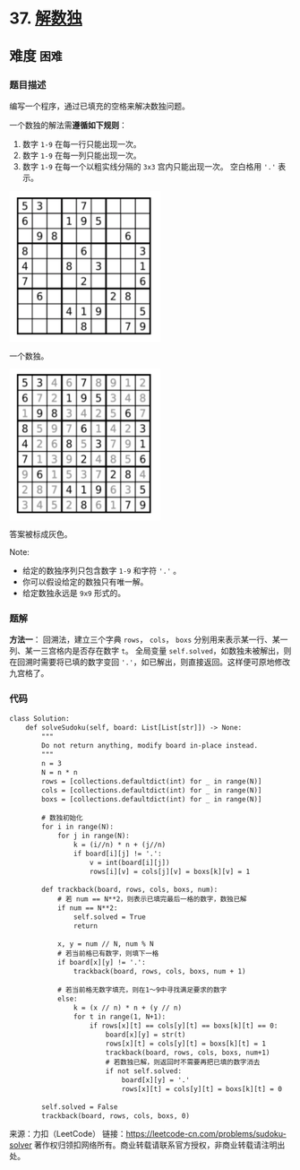 # 37. [解数独](https://leetcode-cn.com/problems/sudoku-solver/)  
<font size=5> 难度 `困难` </font>
---

### 题目描述

编写一个程序，通过已填充的空格来解决数独问题。

一个数独的解法需**遵循如下规则**：

  1. 数字 `1-9` 在每一行只能出现一次。
  2. 数字 `1-9` 在每一列只能出现一次。
  3. 数字 `1-9` 在每一个以粗实线分隔的 `3x3` 宫内只能出现一次。
空白格用 `'.'` 表示。

<img src="https://github.com/Mathstarry/Leetcode/blob/master/problems/0037_solveSudoku/img/Sudoku1.png" width = "270" height = "270" alt="" align=center />

一个数独。

<img src="https://github.com/Mathstarry/Leetcode/blob/master/problems/0037_solveSudoku/img/Sudoku2.png" width = "270" height = "270" alt="" align=center />

答案被标成灰色。

Note:

* 给定的数独序列只包含数字 `1-9` 和字符 `'.'` 。
* 你可以假设给定的数独只有唯一解。
* 给定数独永远是 `9x9` 形式的。

### 题解
**方法一**：
回溯法，建立三个字典 `rows`， `cols`， `boxs` 分别用来表示某一行、某一列、某一三宫格内是否存在数字 `t`。
全局变量 `self.solved`，如数独未被解出，则在回溯时需要将已填的数字变回 `'.'`，如已解出，则直接返回。这样便可原地修改九宫格了。

### 代码
```python3
class Solution:
    def solveSudoku(self, board: List[List[str]]) -> None:
        """
        Do not return anything, modify board in-place instead.
        """
        n = 3
        N = n * n
        rows = [collections.defaultdict(int) for _ in range(N)]
        cols = [collections.defaultdict(int) for _ in range(N)]
        boxs = [collections.defaultdict(int) for _ in range(N)]

        # 数独初始化
        for i in range(N):
            for j in range(N):
                k = (i//n) * n + (j//n)
                if board[i][j] != '.':
                    v = int(board[i][j])
                    rows[i][v] = cols[j][v] = boxs[k][v] = 1

        def trackback(board, rows, cols, boxs, num):
            # 若 num == N**2，则表示已填完最后一格的数字，数独已解
            if num == N**2:
                self.solved = True
                return

            x, y = num // N, num % N
            # 若当前格已有数字，则填下一格
            if board[x][y] != '.':
                trackback(board, rows, cols, boxs, num + 1)

            # 若当前格无数字填充，则在1～9中寻找满足要求的数字
            else:
                k = (x // n) * n + (y // n)
                for t in range(1, N+1):
                    if rows[x][t] == cols[y][t] == boxs[k][t] == 0:
                        board[x][y] = str(t)
                        rows[x][t] = cols[y][t] = boxs[k][t] = 1
                        trackback(board, rows, cols, boxs, num+1)
                        # 若数独已解，则返回时不需要再把已填的数字消去
                        if not self.solved:
                            board[x][y] = '.'
                            rows[x][t] = cols[y][t] = boxs[k][t] = 0

        self.solved = False
        trackback(board, rows, cols, boxs, 0)
```



来源：力扣（LeetCode）
链接：https://leetcode-cn.com/problems/sudoku-solver
著作权归领扣网络所有。商业转载请联系官方授权，非商业转载请注明出处。
